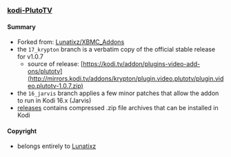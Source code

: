 ### [kodi-PlutoTV](https://github.com/warren-bank/kodi-PlutoTV)

#### Summary

* Forked from: [Lunatixz/XBMC_Addons](https://github.com/Lunatixz/XBMC_Addons/tree/master/plugin.video.plutotv)
* the `17_krypton` branch is a verbatim copy of the official stable release for v1.0.7
  * source of release: [https://kodi.tv/addon/plugins-video-add-ons/plutotv](http://mirrors.kodi.tv/addons/krypton/plugin.video.plutotv/plugin.video.plutotv-1.0.7.zip)
* the `16_jarvis` branch applies a few minor patches that allow the addon to run in Kodi 16.x (Jarvis)
* [releases](https://github.com/warren-bank/kodi-PlutoTV/releases) contains compressed .zip file archives that can be installed in Kodi

#### Copyright

* belongs entirely to [Lunatixz](https://github.com/Lunatixz)

